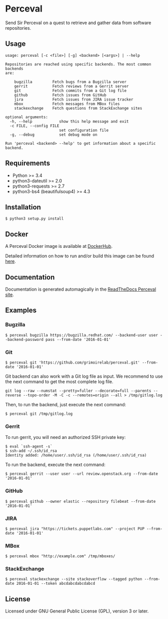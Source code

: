 # Perceval

Send Sir Perceval on a quest to retrieve and gather data from software
repositories.

## Usage

```
usage: perceval [-c <file>] [-g] <backend> [<args>] | --help

Repositories are reached using specific backends. The most common backends
are:

    bugzilla         Fetch bugs from a Bugzilla server
    gerrit           Fetch reviews from a Gerrit server
    git              Fetch commits from a Git log file
    github           Fetch issues from GitHub
    jira             Fetch issues from JIRA issue tracker
    mbox             Fetch messages from MBox files
    stackexchange    Fetch questions from StackExchange sites

optional arguments:
  -h, --help            show this help message and exit
  -c FILE, --config FILE
                        set configuration file
  -g, --debug           set debug mode on

Run 'perceval <backend> --help' to get information about a specific backend.
```

## Requirements

* Python >= 3.4
* python3-dateutil >= 2.0
* python3-requests >= 2.7
* python3-bs4 (beautifulsoup4) >= 4.3

## Installation

```
$ python3 setup.py install
```

## Docker

A Perceval Docker image is available at [DockerHub](https://hub.docker.com/r/grimoirelab/perceval/).

Detailed information on how to run and/or build this image can be found [here](https://github.com/grimoirelab/perceval/tree/master/docker/images/).

## Documentation

Documentation is generated automagically in the [ReadTheDocs Perceval site](http://perceval.readthedocs.org/).

## Examples

### Bugzilla
```
$ perceval bugzilla https://bugzilla.redhat.com/ --backend-user user --backend-password pass --from-date '2016-01-01'
```

### Git
```
$ perceval git 'https://github.com/grimoirelab/perceval.git' --from-date '2016-01-01'
```

Git backend can also work with a Git log file as input. We recommend to use the next command to get the most complete log file.

```
git log --raw --numstat --pretty=fuller --decorate=full --parents --reverse --topo-order -M -C -c --remotes=origin --all > /tmp/gitlog.log
```

Then, to run the backend, just execute the next command:

```
$ perceval git /tmp/gitlog.log
```

### Gerrit
To run gerrit, you will need an authorized SSH private key:

```
$ eval `ssh-agent -s`
$ ssh-add ~/.ssh/id_rsa
Identity added: /home/user/.ssh/id_rsa (/home/user/.ssh/id_rsa)
```

To run the backend, execute the next command:

```
$ perceval gerrit --user user --url review.openstack.org --from-date '2016-01-01'
```

### GitHub
```
$ perceval github --owner elastic --repository filebeat --from-date '2016-01-01'
```

### JIRA
```
$ perceval jira "https://tickets.puppetlabs.com" --project PUP --from-date '2016-01-01'
```

### MBox
```
$ perceval mbox "http://example.com" /tmp/mboxes/
```

### StackExchange
```
$ perceval stackexchange --site stackoverflow --tagged python --from-date 2016-01-01 --token abcdabcdabcdabcd
```
## License

Licensed under GNU General Public License (GPL), version 3 or later.
